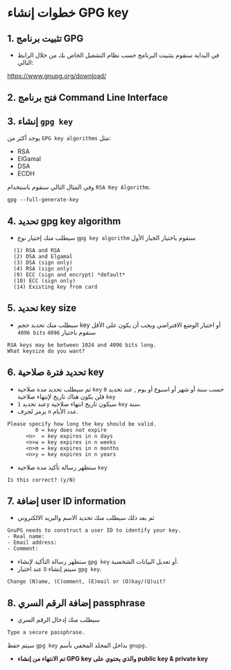 
# خطوات إنشاء GPG key 

## 1. تثبيت برنامج GPG

- في البداية سنقوم بتثبيت البرنامج حسب نظام التشغيل الخاص بك من خلال الرابط التالي: 
 
 <https://www.gnupg.org/download/>


## 2. فتح برنامج Command Line Interface

## 3. إنشاء `gpg key`

يوجد أكثر من `GPG key algorithms` مثل:
- RSA 
- ElGamal 
- DSA
- ECDH

 
وفي المثال التالي سنقوم باستخدام `RSA Key Algorithm`.


```
gpg --full-generate-key
``` 

## 4. تحديد gpg key algorithm

-  سيطلب منك إختيار نوع `gpg key algorithm` سنقوم باختيار الخيار الأول 
    
    
```
  (1) RSA and RSA
  (2) DSA and Elgamal
  (3) DSA (sign only)
  (4) RSA (sign only)
  (9) ECC (sign and encrypt) *default*
  (10) ECC (sign only)
  (14) Existing key from card
  ```
  
  ## 5. تحديد key size

- سيطلب منك تحديد حجم key أو اختيار الوضع الافتراضي ويجب أن يكون على الأقل `4096 bits` سنقوم باختيار `4096`

```
RSA keys may be between 1024 and 4096 bits long.
What keysize do you want? 
```

  ## 6. تحديد فترة صلاحية key

- ثم سيطلب تحديد مدة صلاحية `key` حسب سنة أو شهر أو اسبوع أو يوم , عند تحديد `0` فلن يكون هناك تاريخ لإنتهاء صلاحية `key`  
- عند تحديد `1y` سيكون تاريخ انتهاء صلاحية `key` سنة.
- يرمز لحرف `n` عدد الأيام.

```
Please specify how long the key should be valid.
         0 = key does not expire
      <n>  = key expires in n days
      <n>w = key expires in n weeks
      <n>m = key expires in n months
      <n>y = key expires in n years
```
- ستظهر رسالة تأكيد مدة صلاحية `key` 

```
Is this correct? (y/N)
```

  ## 7. إضافة user ID information

- ثم بعد ذلك سيطلب منك تحديد الاسم والبريد الالكتروني 

```
GnuPG needs to construct a user ID to identify your key.
- Real name:
- Email address:
- Comment:
```

- ستظهر رسالة التأكيد لإنشاء `gpg key` أو تعديل البيانات الشخصية. 
- عند اختيار `O` سيتم إنشاء `gpg key`.

```
Change (N)ame, (C)omment, (E)mail or (O)kay/(Q)uit?
```


## 8. إضافة الرقم السري passphrase

- سيطلب منك إدخال الرقم السري 
```
Type a secure passphrase.
```

سيتم حفظ `gpg key` بداخل المجلد المخفي بأسم `gnupg.`

- **تم الانتهاء من إنشاء GPG key والذي يحتوي على public key & private key**

